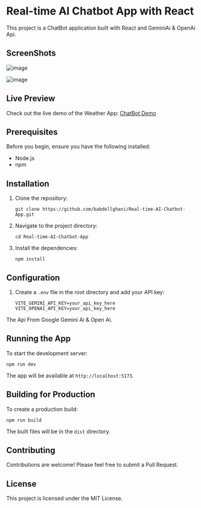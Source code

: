 # Real-time AI Chatbot App with React

This project is a ChatBot application built with React and GeminiAi & OpenAi Api.

## ScreenShots

![image](https://github.com/user-attachments/assets/4ef19c85-29f8-4708-ac2d-8babeed498e3)

![image](https://github.com/user-attachments/assets/ce794385-be06-4816-9624-fdd7aa8b47ab)

## Live Preview

Check out the live demo of the Weather App: [ChatBot Demo](https://real-time-ai-chatbot-app.vercel.app/)

## Prerequisites

Before you begin, ensure you have the following installed:
- Node.js
- npm

## Installation

1. Clone the repository:
   ```
   git clone https://github.com/babdellghani/Real-time-AI-Chatbot-App.git
   ```

2. Navigate to the project directory:
   ```
   cd Real-time-AI-Chatbot-App
   ```

3. Install the dependencies:
   ```
   npm install
   ```

## Configuration

1. Create a `.env` file in the root directory and add your API key:
   ```
   VITE_GEMINI_API_KEY=your_api_key_here
   VITE_OPENAI_API_KEY=your_api_key_here
   ```
The Api From Google Gemini Ai & Open Ai.

## Running the App

To start the development server:

```
npm run dev
```

The app will be available at `http://localhost:5173`.

## Building for Production

To create a production build:

```
npm run build
```

The built files will be in the `dist` directory.

## Contributing

Contributions are welcome! Please feel free to submit a Pull Request.

## License

This project is licensed under the MIT License.
